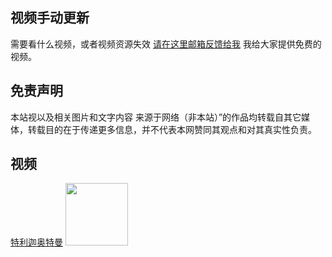 ## 视频手动更新

需要看什么视频，或者视频资源失效 [请在这里邮箱反馈给我](http://mail.qq.com/cgi-bin/qm_share?t=qm_mailme&email=M1BZSURZc1VcS15SWl8dUFxe) 我给大家提供免费的视频。


## 免责声明

本站视以及相关图片和文字内容 来源于网络（非本站）”的作品均转载自其它媒体，转载目的在于传递更多信息，并不代表本网赞同其观点和对其真实性负责。



## 视频
 [特利迦奥特曼](https://zidc.github.io/video/奥特曼/特利迦.txt) 
 <img src=" https://inews.gtimg.com/newsapp_bt/0/13414338157/1000" width="100"/>





